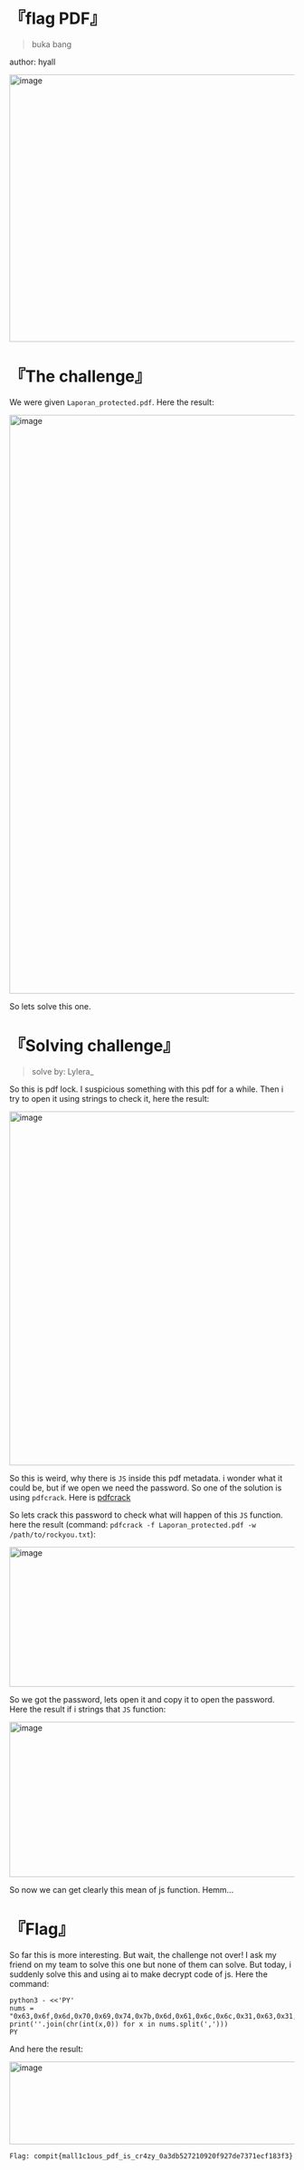 # 『flag PDF』
> buka bang

author: hyall

<img width="564" height="472" alt="image" src="https://github.com/user-attachments/assets/04ff86df-21e6-47c0-852a-9eb52983750b" />


# 『The challenge』

We were given `Laporan_protected.pdf`. Here the result:

<img width="1919" height="1022" alt="image" src="https://github.com/user-attachments/assets/7e29b321-b2d2-477c-b30c-14d238738223" />

So lets solve this one.

# 『Solving challenge』
> solve by: Lylera_

So this is pdf lock. I suspicious something with this pdf for a while. Then i try to open it using strings to check it, here the result:

<img width="1919" height="625" alt="image" src="https://github.com/user-attachments/assets/aa87a470-498f-4e0b-b013-ca2595d49ef0" />

So this is weird, why there is `JS` inside this pdf metadata. i wonder what it could be, but if we open we need the password. So one of the solution is using `pdfcrack`. Here is [pdfcrack](https://pdfcrack.sourceforge.net/)

So lets crack this password to check what will happen of this `JS` function. here the result (command: `pdfcrack -f Laporan_protected.pdf -w /path/to/rockyou.txt`):

<img width="783" height="247" alt="image" src="https://github.com/user-attachments/assets/04f42ebb-fb24-48f6-bb11-ef091dc3892f" />

So we got the password, lets open it and copy it to open the password. Here the result if i strings that `JS` function:

<img width="1443" height="274" alt="image" src="https://github.com/user-attachments/assets/ddb45dd1-877c-450c-a016-a60ae2409d49" />

So now we can get clearly this mean of js function. Hemm...

# 『Flag』

So far this is more interesting. But wait, the challenge not over! I ask my friend on my team to solve this one but none of them can solve. But today, i suddenly solve this and using ai to make decrypt code of js. Here the command:

```
python3 - <<'PY'
nums = "0x63,0x6f,0x6d,0x70,0x69,0x74,0x7b,0x6d,0x61,0x6c,0x6c,0x31,0x63,0x31,0x6f,0x75,0x73,0x5f,0x70,0x64,0x66,0x5f,0x69,0x73,0x5f,0x63,0x72,0x34,0x7a,0x79,0x5f,0x30,0x61,0x33,0x64,0x62,0x35,0x32,0x37,0x32,0x31,0x30,0x39,0x32,0x30,0x66,0x39,0x32,0x37,0x64,0x65,0x37,0x33,0x37,0x31,0x65,0x63,0x66,0x31,0x38,0x33,0x66,0x33,0x7d"
print(''.join(chr(int(x,0)) for x in nums.split(',')))
PY
```

And here the result:

<img width="1447" height="146" alt="image" src="https://github.com/user-attachments/assets/d827bd02-a223-4cd8-9e5c-f59332fdcb87" />

```
Flag: compit{mall1c1ous_pdf_is_cr4zy_0a3db527210920f927de7371ecf183f3}
```
